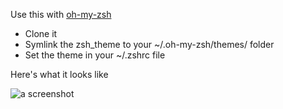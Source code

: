 Use this with [oh-my-zsh](https://github.com/robbyrussell/oh-my-zsh)

* Clone it
* Symlink the zsh_theme to your ~/.oh-my-zsh/themes/ folder
* Set the theme in your ~/.zshrc file

Here's what it looks like

![a screenshot](http://image.bayimg.com/daaflaadi.jpg)
